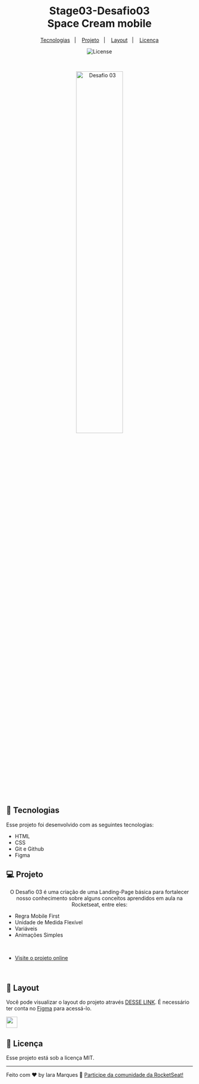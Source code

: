 <h1 align="center"> Stage03-Desafio03 <br/>Space Cream mobile </h1>

<p align="center">
  <a href="#-tecnologias">Tecnologias</a>&nbsp;&nbsp;&nbsp;|&nbsp;&nbsp;&nbsp;
  <a href="#-projeto">Projeto</a>&nbsp;&nbsp;&nbsp;|&nbsp;&nbsp;&nbsp;
  <a href="#-layout">Layout</a>&nbsp;&nbsp;&nbsp;|&nbsp;&nbsp;&nbsp;
  <a href="#memo-licença">Licença</a>
</p>

<p align="center">
  <img alt="License" src="https://img.shields.io/static/v1?label=license&message=MIT&color=49AA26&labelColor=000000">
</p>
 
 <br/>

<p align="center">
  <img alt="Desafio 03" src="images/Desafio Intermediário.png" width="50%">
</p>

## 🚀 Tecnologias

Esse projeto foi desenvolvido com as seguintes tecnologias:

- HTML 
- CSS
- Git e Github
- Figma

## 💻 Projeto

<p align="center">
  O Desafio 03 é uma criação de uma Landing-Page básica para fortalecer nosso conhecimento sobre alguns conceitos aprendidos em aula na Rocketseat, entre eles:
</p>


  <ul>
  <li>Regra Mobile First</li>
  <li>Unidade de Medida Flexível</li>
  <li>Variáveis</li>
  <li>Animações Simples</li>
  </ul>
      
<br/>

- [Visite o projeto online](https://iaramarques.github.io/Stage03-Desafio03-Space-Cream-Mobile/)

<br/>

## 🔖 Layout

Você pode visualizar o layout do projeto através [DESSE LINK](https://www.figma.com/file/p2mDoTHz7BBj11As2X9Emb/Stage-03-Mobile-First-Copy?fuid=1197013043550409364). É necessário ter conta no [Figma](https://figma.com) para acessá-lo. 
<div>
  <img align="centeer" alt"FIGMA" height="30" widht"40" src="https://cdn.jsdelivr.net/gh/devicons/devicon/icons/figma/figma-original.svg"/>
</div>

## :memo: Licença

Esse projeto está sob a licença MIT.

---

Feito com ♥ by Iara Marques :wave: [Participe da comunidade da RocketSeat!](https://discord.gg/rocketseat)
